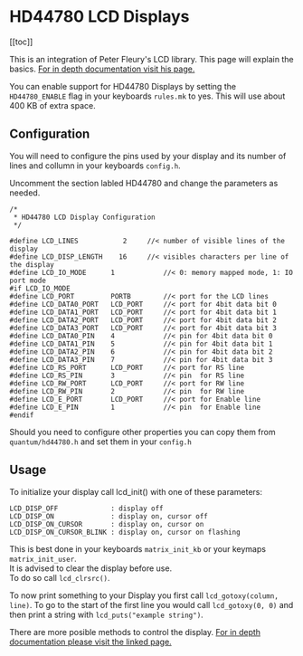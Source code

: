 # HD44780 LCD Displays

[[toc]]

This is an integration of Peter Fleury's LCD library. This page will explain the basics. [For in depth documentation visit his page.](http://homepage.hispeed.ch/peterfleury/doxygen/avr-gcc-libraries/group__pfleury__lcd.html)

You can enable support for HD44780 Displays by setting the `HD44780_ENABLE` flag in your keyboards `rules.mk` to yes. This will use about 400 KB of extra space.

## Configuration

You will need to configure the pins used by your display and its number of lines and collumn in your keyboards `config.h`.

Uncomment the section labled HD44780 and change the parameters as needed.
````
/*
 * HD44780 LCD Display Configuration
 */

#define LCD_LINES           2     //< number of visible lines of the display
#define LCD_DISP_LENGTH    16     //< visibles characters per line of the display
#define LCD_IO_MODE      1            //< 0: memory mapped mode, 1: IO port mode
#if LCD_IO_MODE
#define LCD_PORT         PORTB        //< port for the LCD lines
#define LCD_DATA0_PORT   LCD_PORT     //< port for 4bit data bit 0
#define LCD_DATA1_PORT   LCD_PORT     //< port for 4bit data bit 1
#define LCD_DATA2_PORT   LCD_PORT     //< port for 4bit data bit 2
#define LCD_DATA3_PORT   LCD_PORT     //< port for 4bit data bit 3
#define LCD_DATA0_PIN    4            //< pin for 4bit data bit 0
#define LCD_DATA1_PIN    5            //< pin for 4bit data bit 1
#define LCD_DATA2_PIN    6            //< pin for 4bit data bit 2 
#define LCD_DATA3_PIN    7            //< pin for 4bit data bit 3
#define LCD_RS_PORT      LCD_PORT     //< port for RS line        
#define LCD_RS_PIN       3            //< pin  for RS line        
#define LCD_RW_PORT      LCD_PORT     //< port for RW line        
#define LCD_RW_PIN       2            //< pin  for RW line        
#define LCD_E_PORT       LCD_PORT     //< port for Enable line     
#define LCD_E_PIN        1            //< pin  for Enable line    
#endif
````

Should you need to configure other properties you can copy them from `quantum/hd44780.h` and set them in your `config.h`

## Usage 

To initialize your display call lcd_init() with one of these parameters:
````
LCD_DISP_OFF             : display off
LCD_DISP_ON              : display on, cursor off
LCD_DISP_ON_CURSOR       : display on, cursor on
LCD_DISP_ON_CURSOR_BLINK : display on, cursor on flashing 
````
This is best done in your keyboards `matrix_init_kb` or your keymaps `matrix_init_user`.  
It is advised to clear the display before use.  
To do so call `lcd_clrsrc()`.

To now print something to your Display you first call `lcd_gotoxy(column, line)`. To go to the start of the first line you would call `lcd_gotoxy(0, 0)` and then print a string with `lcd_puts("example string")`.

There are more posible methods to control the display. [For in depth documentation please visit the linked page.](http://homepage.hispeed.ch/peterfleury/doxygen/avr-gcc-libraries/group__pfleury__lcd.html)

